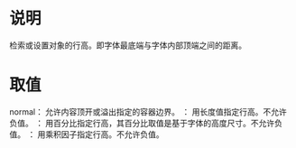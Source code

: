 
# 说明
检索或设置对象的行高。即字体最底端与字体内部顶端之间的距离。

# 取值

normal：
允许内容顶开或溢出指定的容器边界。
<length>：
用长度值指定行高。不允许负值。
<percentage>：
用百分比指定行高，其百分比取值是基于字体的高度尺寸。不允许负值。
<number>：
用乘积因子指定行高。不允许负值。